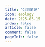 ```yaml
---
title: "公司笔记"
icon: ecology
date: 2025-05-15
index: false
article: false
comment: false
pageInfo: false
---
```

<AutoCatalog />